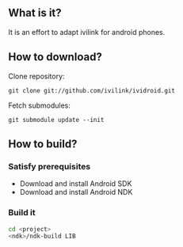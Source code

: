 ## What is it?

It is an effort to adapt ivilink for android phones.

## How to download?

Clone repository:

    git clone git://github.com/ivilink/ividroid.git

Fetch submodules:

    git submodule update --init

## How to build?

### Satisfy prerequisites

* Download and install Android SDK
* Download and install Android NDK

### Build it

```bash
cd <project>
<ndk>/ndk-build LIB
```
